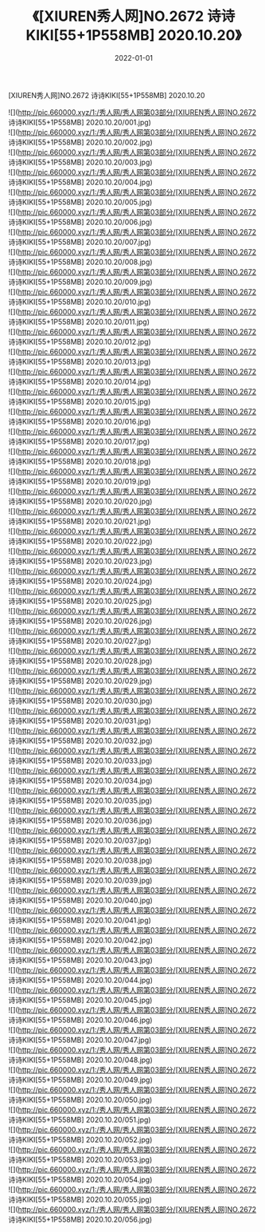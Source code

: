 ﻿---
layout: post
title:  《[XIUREN秀人网]NO.2672 诗诗KIKI[55+1P558MB] 2020.10.20》
date:   2022-01-01
img: http://pic.660000.xyz/1:/秀人网/秀人网第03部分/[XIUREN秀人网]NO.2672 诗诗KIKI[55+1P558MB] 2020.10.20/000.jpg
categories: [美女, 清纯, 唯美]
---

[XIUREN秀人网]NO.2672 诗诗KIKI[55+1P558MB] 2020.10.20

 ![](http://pic.660000.xyz/1:/秀人网/秀人网第03部分/[XIUREN秀人网]NO.2672 诗诗KIKI[55+1P558MB] 2020.10.20/001.jpg) <br>![](http://pic.660000.xyz/1:/秀人网/秀人网第03部分/[XIUREN秀人网]NO.2672 诗诗KIKI[55+1P558MB] 2020.10.20/002.jpg) <br>![](http://pic.660000.xyz/1:/秀人网/秀人网第03部分/[XIUREN秀人网]NO.2672 诗诗KIKI[55+1P558MB] 2020.10.20/003.jpg) <br>![](http://pic.660000.xyz/1:/秀人网/秀人网第03部分/[XIUREN秀人网]NO.2672 诗诗KIKI[55+1P558MB] 2020.10.20/004.jpg) <br>![](http://pic.660000.xyz/1:/秀人网/秀人网第03部分/[XIUREN秀人网]NO.2672 诗诗KIKI[55+1P558MB] 2020.10.20/005.jpg) <br>![](http://pic.660000.xyz/1:/秀人网/秀人网第03部分/[XIUREN秀人网]NO.2672 诗诗KIKI[55+1P558MB] 2020.10.20/006.jpg) <br>![](http://pic.660000.xyz/1:/秀人网/秀人网第03部分/[XIUREN秀人网]NO.2672 诗诗KIKI[55+1P558MB] 2020.10.20/007.jpg) <br>![](http://pic.660000.xyz/1:/秀人网/秀人网第03部分/[XIUREN秀人网]NO.2672 诗诗KIKI[55+1P558MB] 2020.10.20/008.jpg) <br>![](http://pic.660000.xyz/1:/秀人网/秀人网第03部分/[XIUREN秀人网]NO.2672 诗诗KIKI[55+1P558MB] 2020.10.20/009.jpg) <br>![](http://pic.660000.xyz/1:/秀人网/秀人网第03部分/[XIUREN秀人网]NO.2672 诗诗KIKI[55+1P558MB] 2020.10.20/010.jpg) <br>![](http://pic.660000.xyz/1:/秀人网/秀人网第03部分/[XIUREN秀人网]NO.2672 诗诗KIKI[55+1P558MB] 2020.10.20/011.jpg) <br>![](http://pic.660000.xyz/1:/秀人网/秀人网第03部分/[XIUREN秀人网]NO.2672 诗诗KIKI[55+1P558MB] 2020.10.20/012.jpg) <br>![](http://pic.660000.xyz/1:/秀人网/秀人网第03部分/[XIUREN秀人网]NO.2672 诗诗KIKI[55+1P558MB] 2020.10.20/013.jpg) <br>![](http://pic.660000.xyz/1:/秀人网/秀人网第03部分/[XIUREN秀人网]NO.2672 诗诗KIKI[55+1P558MB] 2020.10.20/014.jpg) <br>![](http://pic.660000.xyz/1:/秀人网/秀人网第03部分/[XIUREN秀人网]NO.2672 诗诗KIKI[55+1P558MB] 2020.10.20/015.jpg) <br>![](http://pic.660000.xyz/1:/秀人网/秀人网第03部分/[XIUREN秀人网]NO.2672 诗诗KIKI[55+1P558MB] 2020.10.20/016.jpg) <br>![](http://pic.660000.xyz/1:/秀人网/秀人网第03部分/[XIUREN秀人网]NO.2672 诗诗KIKI[55+1P558MB] 2020.10.20/017.jpg) <br>![](http://pic.660000.xyz/1:/秀人网/秀人网第03部分/[XIUREN秀人网]NO.2672 诗诗KIKI[55+1P558MB] 2020.10.20/018.jpg) <br>![](http://pic.660000.xyz/1:/秀人网/秀人网第03部分/[XIUREN秀人网]NO.2672 诗诗KIKI[55+1P558MB] 2020.10.20/019.jpg) <br>![](http://pic.660000.xyz/1:/秀人网/秀人网第03部分/[XIUREN秀人网]NO.2672 诗诗KIKI[55+1P558MB] 2020.10.20/020.jpg) <br>![](http://pic.660000.xyz/1:/秀人网/秀人网第03部分/[XIUREN秀人网]NO.2672 诗诗KIKI[55+1P558MB] 2020.10.20/021.jpg) <br>![](http://pic.660000.xyz/1:/秀人网/秀人网第03部分/[XIUREN秀人网]NO.2672 诗诗KIKI[55+1P558MB] 2020.10.20/022.jpg) <br>![](http://pic.660000.xyz/1:/秀人网/秀人网第03部分/[XIUREN秀人网]NO.2672 诗诗KIKI[55+1P558MB] 2020.10.20/023.jpg) <br>![](http://pic.660000.xyz/1:/秀人网/秀人网第03部分/[XIUREN秀人网]NO.2672 诗诗KIKI[55+1P558MB] 2020.10.20/024.jpg) <br>![](http://pic.660000.xyz/1:/秀人网/秀人网第03部分/[XIUREN秀人网]NO.2672 诗诗KIKI[55+1P558MB] 2020.10.20/025.jpg) <br>![](http://pic.660000.xyz/1:/秀人网/秀人网第03部分/[XIUREN秀人网]NO.2672 诗诗KIKI[55+1P558MB] 2020.10.20/026.jpg) <br>![](http://pic.660000.xyz/1:/秀人网/秀人网第03部分/[XIUREN秀人网]NO.2672 诗诗KIKI[55+1P558MB] 2020.10.20/027.jpg) <br>![](http://pic.660000.xyz/1:/秀人网/秀人网第03部分/[XIUREN秀人网]NO.2672 诗诗KIKI[55+1P558MB] 2020.10.20/028.jpg) <br>![](http://pic.660000.xyz/1:/秀人网/秀人网第03部分/[XIUREN秀人网]NO.2672 诗诗KIKI[55+1P558MB] 2020.10.20/029.jpg) <br>![](http://pic.660000.xyz/1:/秀人网/秀人网第03部分/[XIUREN秀人网]NO.2672 诗诗KIKI[55+1P558MB] 2020.10.20/030.jpg) <br>![](http://pic.660000.xyz/1:/秀人网/秀人网第03部分/[XIUREN秀人网]NO.2672 诗诗KIKI[55+1P558MB] 2020.10.20/031.jpg) <br>![](http://pic.660000.xyz/1:/秀人网/秀人网第03部分/[XIUREN秀人网]NO.2672 诗诗KIKI[55+1P558MB] 2020.10.20/032.jpg) <br>![](http://pic.660000.xyz/1:/秀人网/秀人网第03部分/[XIUREN秀人网]NO.2672 诗诗KIKI[55+1P558MB] 2020.10.20/033.jpg) <br>![](http://pic.660000.xyz/1:/秀人网/秀人网第03部分/[XIUREN秀人网]NO.2672 诗诗KIKI[55+1P558MB] 2020.10.20/034.jpg) <br>![](http://pic.660000.xyz/1:/秀人网/秀人网第03部分/[XIUREN秀人网]NO.2672 诗诗KIKI[55+1P558MB] 2020.10.20/035.jpg) <br>![](http://pic.660000.xyz/1:/秀人网/秀人网第03部分/[XIUREN秀人网]NO.2672 诗诗KIKI[55+1P558MB] 2020.10.20/036.jpg) <br>![](http://pic.660000.xyz/1:/秀人网/秀人网第03部分/[XIUREN秀人网]NO.2672 诗诗KIKI[55+1P558MB] 2020.10.20/037.jpg) <br>![](http://pic.660000.xyz/1:/秀人网/秀人网第03部分/[XIUREN秀人网]NO.2672 诗诗KIKI[55+1P558MB] 2020.10.20/038.jpg) <br>![](http://pic.660000.xyz/1:/秀人网/秀人网第03部分/[XIUREN秀人网]NO.2672 诗诗KIKI[55+1P558MB] 2020.10.20/039.jpg) <br>![](http://pic.660000.xyz/1:/秀人网/秀人网第03部分/[XIUREN秀人网]NO.2672 诗诗KIKI[55+1P558MB] 2020.10.20/040.jpg) <br>![](http://pic.660000.xyz/1:/秀人网/秀人网第03部分/[XIUREN秀人网]NO.2672 诗诗KIKI[55+1P558MB] 2020.10.20/041.jpg) <br>![](http://pic.660000.xyz/1:/秀人网/秀人网第03部分/[XIUREN秀人网]NO.2672 诗诗KIKI[55+1P558MB] 2020.10.20/042.jpg) <br>![](http://pic.660000.xyz/1:/秀人网/秀人网第03部分/[XIUREN秀人网]NO.2672 诗诗KIKI[55+1P558MB] 2020.10.20/043.jpg) <br>![](http://pic.660000.xyz/1:/秀人网/秀人网第03部分/[XIUREN秀人网]NO.2672 诗诗KIKI[55+1P558MB] 2020.10.20/044.jpg) <br>![](http://pic.660000.xyz/1:/秀人网/秀人网第03部分/[XIUREN秀人网]NO.2672 诗诗KIKI[55+1P558MB] 2020.10.20/045.jpg) <br>![](http://pic.660000.xyz/1:/秀人网/秀人网第03部分/[XIUREN秀人网]NO.2672 诗诗KIKI[55+1P558MB] 2020.10.20/046.jpg) <br>![](http://pic.660000.xyz/1:/秀人网/秀人网第03部分/[XIUREN秀人网]NO.2672 诗诗KIKI[55+1P558MB] 2020.10.20/047.jpg) <br>![](http://pic.660000.xyz/1:/秀人网/秀人网第03部分/[XIUREN秀人网]NO.2672 诗诗KIKI[55+1P558MB] 2020.10.20/048.jpg) <br>![](http://pic.660000.xyz/1:/秀人网/秀人网第03部分/[XIUREN秀人网]NO.2672 诗诗KIKI[55+1P558MB] 2020.10.20/049.jpg) <br>![](http://pic.660000.xyz/1:/秀人网/秀人网第03部分/[XIUREN秀人网]NO.2672 诗诗KIKI[55+1P558MB] 2020.10.20/050.jpg) <br>![](http://pic.660000.xyz/1:/秀人网/秀人网第03部分/[XIUREN秀人网]NO.2672 诗诗KIKI[55+1P558MB] 2020.10.20/051.jpg) <br>![](http://pic.660000.xyz/1:/秀人网/秀人网第03部分/[XIUREN秀人网]NO.2672 诗诗KIKI[55+1P558MB] 2020.10.20/052.jpg) <br>![](http://pic.660000.xyz/1:/秀人网/秀人网第03部分/[XIUREN秀人网]NO.2672 诗诗KIKI[55+1P558MB] 2020.10.20/053.jpg) <br>![](http://pic.660000.xyz/1:/秀人网/秀人网第03部分/[XIUREN秀人网]NO.2672 诗诗KIKI[55+1P558MB] 2020.10.20/054.jpg) <br>![](http://pic.660000.xyz/1:/秀人网/秀人网第03部分/[XIUREN秀人网]NO.2672 诗诗KIKI[55+1P558MB] 2020.10.20/055.jpg) <br>![](http://pic.660000.xyz/1:/秀人网/秀人网第03部分/[XIUREN秀人网]NO.2672 诗诗KIKI[55+1P558MB] 2020.10.20/056.jpg) <br>